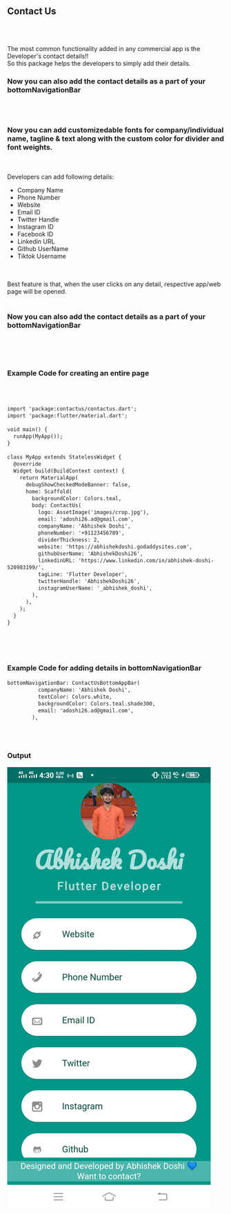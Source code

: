 <h2><b>Contact Us</b></h2>
<br><br>
<p>The most common functionality added in any commercial app is the Developer's contact details!!<br>
So this package helps the developers to simply add their details.<br>
<h3><b>Now you can also add the contact details as a part of your bottomNavigationBar</b></h3><br><br>
<h3><b>Now you can add customizedable fonts for company/individual name, tagline & text along with the custom color for divider and font weights.</b></h3><br><br>
Developers can add following details:<br>
<ul>
	<li>Company Name</li>
	<li>Phone Number</li>
	<li>Website</li>
	<li>Email ID</li>
	<li>Twitter Handle</li>
	<li>Instagram ID</li>
	<li>Facebook ID</li>
	<li>Linkedin URL</li>
	<li>Github UserName</li>
  <li>Tiktok Username</li>
</ul>
<br><br>
Best feature is that, when the user clicks on any detail, respective app/web page will be opened.<br><br>
<b><h3>Now you can also add the contact details as a part of your bottomNavigationBar</h3></b></p>
<br><br><br>
<h3>Example Code for creating an entire page</h3>
<br><br>

```
import 'package:contactus/contactus.dart';
import 'package:flutter/material.dart';

void main() {
  runApp(MyApp());
}

class MyApp extends StatelessWidget {
  @override
  Widget build(BuildContext context) {
    return MaterialApp(
      debugShowCheckedModeBanner: false,
      home: Scaffold(
        backgroundColor: Colors.teal,
        body: ContactUs(
          logo: AssetImage('images/crop.jpg'),
          email: 'adoshi26.ad@gmail.com',
          companyName: 'Abhishek Doshi',
          phoneNumber: '+91123456789',
          dividerThickness: 2,
          website: 'https://abhishekdoshi.godaddysites.com',
          githubUserName: 'AbhishekDoshi26',
          linkedinURL: 'https://www.linkedin.com/in/abhishek-doshi-520983199/',
          tagLine: 'Flutter Developer',
          twitterHandle: 'AbhishekDoshi26',
          instagramUserName: '_abhishek_doshi',
        ),
      ),
    );
  }
}
```
<br><br><br>
<h3>Example Code for adding details in bottomNavigationBar</h3>

```
bottomNavigationBar: ContactUsBottomAppBar(
          companyName: 'Abhishek Doshi',
          textColor: Colors.white,
          backgroundColor: Colors.teal.shade300,
          email: 'adoshi26.ad@gmail.com',
        ),
```

<br><br>
<h3>Output</h3>

![Output](https://raw.githubusercontent.com/AbhishekDoshi26/contactus/master/example/output/output.jpg)
